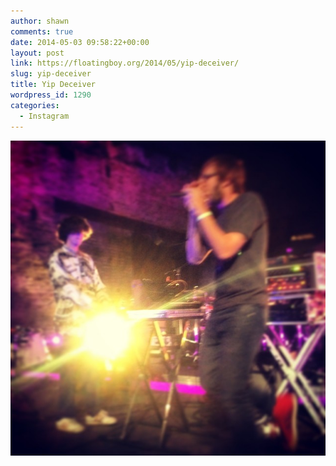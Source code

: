```yaml
---
author: shawn
comments: true
date: 2014-05-03 09:58:22+00:00
layout: post
link: https://floatingboy.org/2014/05/yip-deceiver/
slug: yip-deceiver
title: Yip Deceiver
wordpress_id: 1290
categories:
  - Instagram
---
```


[![Yip Deceiver](/assets/media/2014/05/6d1c40b4d26011e3b0310002c9d5e5ba_8.jpg)](/assets/media/2014/05/6d1c40b4d26011e3b0310002c9d5e5ba_8.jpg)
